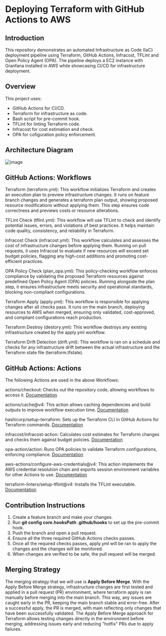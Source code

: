 # Deploying Terraform with GitHub Actions to AWS

## Introduction

This repository demonstrates an automated Infrastructure as Code (IaC) deployment pipeline using Terraform, GitHub Actions, Infracost, TFLint and Open Policy Agent (OPA). The pipeline deploys a EC2 instance with Granfana installed in AWS while showcasing CI/CD for infrastructure deployment.

## Overview

This project uses:

- GitHub Actions for CI/CD.
- Terraform for infrastructure as code.
- Bash script for pre-commit hook.
- TFLint for linting Terraform code.
- Infracost for cost estimation and check.
- OPA for cofiguration policy enforcement.

## Architecture Diagram
![image](https://github.com/user-attachments/assets/e8a4a869-5c0d-492f-9c52-028febf8362b)

## GitHub Actions: Workflows
Terraform (terraform.yml): This workflow initializes Terraform and creates an execution plan to preview infrastructure changes. It runs on feature branch changes and generates a terraform plan output, showing proposed resource modifications without applying them. This step ensures code correctness and previews costs or resource alterations.

TFLint Check (tflint.yml): This workflow will use TFLint to check and identify potential issues, errors, and violations of best practices. It helps maintain code quality, consistency, and reliability in Terraform.

Infracost Check (infracost.yml): This workflow calculates and assesses the cost of infrastructure changes before applying them. Running on pull requests, it uses Infracost to evaluate if new resources will exceed set budget policies, flagging any high-cost additions and promoting cost-efficient practices.

OPA Policy Check (plan_opa.yml): This policy-checking workflow enforces compliance by validating the proposed Terraform resources against predefined Open Policy Agent (OPA) policies. Running alongside the plan step, it ensures infrastructure meets security and operational standards, blocking non-compliant configurations.

Terraform Apply (apply.yml): This workflow is responsible for applying changes after all checks pass. It runs on the main branch, deploying resources to AWS when merged, ensuring only validated, cost-approved, and compliant configurations reach production.

Terraform Destroy (destory.yml): This workflow destroys any existing infrastructure created by the apply.yml workflow.

Terraform Drift Detection (drift.yml): This workflow is ran on a schedule and checks for any infrastructure drift between the actual infrastructure and the Terraform state file (terraform.tfstate).

## GitHub Actions: Actions

The following Actions are used in the above Workflows:

actions/checkout: Checks out the repository code, allowing workflows to access it.
[Documentation](https://github.com/actions/checkout)

actions/cache@v4: This action allows caching dependencies and build outputs to improve workflow execution time. 
[Documentation](https://github.com/actions/cache)

hashicorp/setup-terraform: Sets up the Terraform CLI in GitHub Actions for Terraform commands.
[Documentation](https://github.com/hashicorp/setup-terraform)

infracost/infracost-action: Calculates cost estimates for Terraform changes and checks them against budget policies.
[Documentation](https://github.com/infracost/infracost-action)

opa-action/action: Runs OPA policies to validate Terraform configurations, enforcing compliance.
[Documentation](https://github.com/open-policy-agent/opa-action)

aws-actions/configure-aws-credentials@v4: This action implements the AWS credential resolution chain and exports session environment variables for other Actions to use. 
[Documentation](https://github.com/aws-actions/configure-aws-credentials)

terraform-linters/setup-tflint@v4: Installs the TFLint executable. 
[Documentation](https://github.com/terraform-linters/setup-tflint)

## Contribution Instructions

1. Create a feature branch and make your changes.
2. Run <strong>git config core.hooksPath .github/hooks</strong> to set up the pre-commit hook.
3. Push the branch and open a pull request.
4. Ensure all the three required GitHub Actions checks passes.
5. Once all the required checks passes, apply.yml will be ran to apply the changes and the changes will be monitored.
6. When changes are verified to be safe, the pull request will be merged.

## Merging Strategy

The merging strategy that we will use is <strong>Apply Before Merge</strong>. With the Apply Before Merge strategy, infrastructure changes are first tested and applied in a pull request (PR) environment, where terraform apply is ran manually before merging into the main branch. This way, any issues are caught early in the PR, keeping the main branch stable and error-free. After a successful apply, the PR is merged, with main reflecting only changes that have been successfully validated. The Apply Before Merge approach for Terraform allows testing changes directly in the environment before merging, addressing issues early and reducing "hotfix" PRs due to apply failures.
